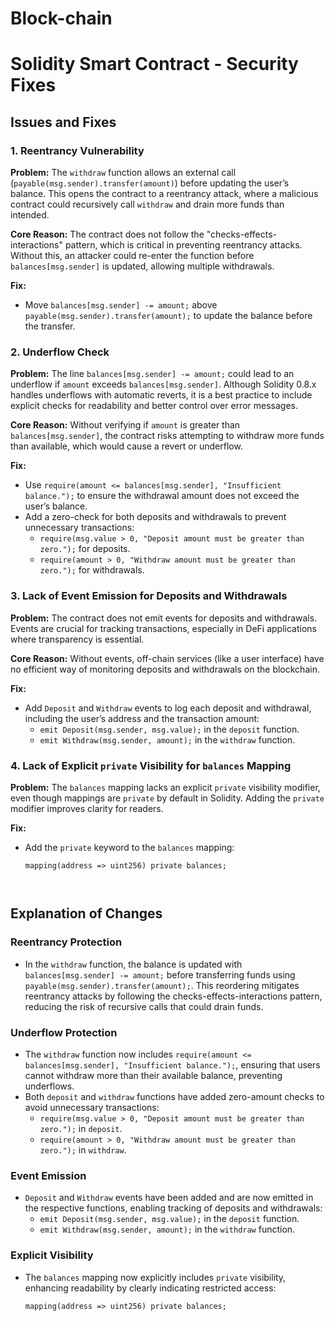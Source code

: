 # Block-chain
# Solidity Smart Contract - Security Fixes

## Issues and Fixes

### 1. Reentrancy Vulnerability
**Problem:**
The `withdraw` function allows an external call (`payable(msg.sender).transfer(amount)`) before updating the user’s balance. This opens the contract to a reentrancy attack, where a malicious contract could recursively call `withdraw` and drain more funds than intended.

**Core Reason:**
The contract does not follow the "checks-effects-interactions" pattern, which is critical in preventing reentrancy attacks. Without this, an attacker could re-enter the function before `balances[msg.sender]` is updated, allowing multiple withdrawals.

**Fix:**
- Move `balances[msg.sender] -= amount;` above `payable(msg.sender).transfer(amount);` to update the balance before the transfer.

### 2. Underflow Check
**Problem:**
The line `balances[msg.sender] -= amount;` could lead to an underflow if `amount` exceeds `balances[msg.sender]`. Although Solidity 0.8.x handles underflows with automatic reverts, it is a best practice to include explicit checks for readability and better control over error messages.

**Core Reason:**
Without verifying if `amount` is greater than `balances[msg.sender]`, the contract risks attempting to withdraw more funds than available, which would cause a revert or underflow.

**Fix:**
- Use `require(amount <= balances[msg.sender], "Insufficient balance.");` to ensure the withdrawal amount does not exceed the user’s balance.
- Add a zero-check for both deposits and withdrawals to prevent unnecessary transactions:
  - `require(msg.value > 0, "Deposit amount must be greater than zero.");` for deposits.
  - `require(amount > 0, "Withdraw amount must be greater than zero.");` for withdrawals.

### 3. Lack of Event Emission for Deposits and Withdrawals
**Problem:**
The contract does not emit events for deposits and withdrawals. Events are crucial for tracking transactions, especially in DeFi applications where transparency is essential.

**Core Reason:**
Without events, off-chain services (like a user interface) have no efficient way of monitoring deposits and withdrawals on the blockchain.

**Fix:**
- Add `Deposit` and `Withdraw` events to log each deposit and withdrawal, including the user’s address and the transaction amount:
  - `emit Deposit(msg.sender, msg.value);` in the `deposit` function.
  - `emit Withdraw(msg.sender, amount);` in the `withdraw` function.

### 4. Lack of Explicit `private` Visibility for `balances` Mapping
**Problem:**
The `balances` mapping lacks an explicit `private` visibility modifier, even though mappings are `private` by default in Solidity. Adding the `private` modifier improves clarity for readers.

**Fix:**
- Add the `private` keyword to the `balances` mapping:
  ```solidity
  mapping(address => uint256) private balances;



## Explanation of Changes

### Reentrancy Protection
- In the `withdraw` function, the balance is updated with `balances[msg.sender] -= amount;` before transferring funds using `payable(msg.sender).transfer(amount);`. This reordering mitigates reentrancy attacks by following the checks-effects-interactions pattern, reducing the risk of recursive calls that could drain funds.

### Underflow Protection
- The `withdraw` function now includes `require(amount <= balances[msg.sender], "Insufficient balance.");`, ensuring that users cannot withdraw more than their available balance, preventing underflows.
- Both `deposit` and `withdraw` functions have added zero-amount checks to avoid unnecessary transactions:
  - `require(msg.value > 0, "Deposit amount must be greater than zero.");` in `deposit`.
  - `require(amount > 0, "Withdraw amount must be greater than zero.");` in `withdraw`.

### Event Emission
- `Deposit` and `Withdraw` events have been added and are now emitted in the respective functions, enabling tracking of deposits and withdrawals:
  - `emit Deposit(msg.sender, msg.value);` in the `deposit` function.
  - `emit Withdraw(msg.sender, amount);` in the `withdraw` function.

### Explicit Visibility
- The `balances` mapping now explicitly includes `private` visibility, enhancing readability by clearly indicating restricted access:
  ```solidity
  mapping(address => uint256) private balances;
